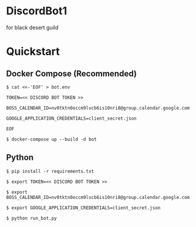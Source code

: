 # DiscordBot1
 for black desert guild

# Quickstart

## Docker Compose (Recommended)

`$ cat <<-'EOF' > bot.env`

`TOKEN=<< DISCORD BOT TOKEN >>`

`BOSS_CALENDAR_ID=nv0tktn0occm9lvcb6is10nri8@group.calendar.google.com`

`GOOGLE_APPLICATION_CREDENTIALS=client_secret.json`

`EOF`

`$ docker-compose up --build -d bot`

## Python

`$ pip install -r requirements.txt`

`$ export TOKEN=<< DISCORD BOT TOKEN >>`

`$ export BOSS_CALENDAR_ID=nv0tktn0occm9lvcb6is10nri8@group.calendar.google.com`

`$ export GOOGLE_APPLICATION_CREDENTIALS=client_secret.json`

`$ python run_bot.py`
